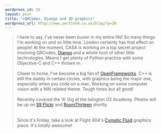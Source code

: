 ```yaml
--- 
wordpress_id: 26
layout: post
title: ">QRCodes, Django and 3D graphics"
wordpress_url: http://www.section9.co.uk/blog/?p=26
---
```

>I have to say, I've never been busier in my entire life! So many things I'm working on and so little time. London certainly has that effect on people! At the moment, CASA is working on a top secret project involving QRCodes, <a href="http://www.djangoproject.com">Django</a> and a whole host of other little technologies. Means I get plenty of Python practice with some Objective-C and C++ thrown in.<br /><br />Closer to home, I've become a big fan of <a href="http://www.openframeworks.cc">OpenFrameworks</a>. C++ is still the daddy in certain circles, with graphics being the major one, especially when you code on a mac. Working on some computer vision with a NIN related theme. Tough times but all good!<br /><br />Recently covered the 'A' Gig at the Islington O2 Academy. Photos will be up on <a href="http://www.flickr.com/section9">S9 Flickr</a> and <a href="http://www.roomthirteen.com">RoomThirteen</a> shortly.<br /><br /><br />Since it's Friday, take a look at Flight 404's <a href="http://www.flight404.com/blog/?p=370">Cymatic Fluid</a> graphics piece. It's totally awesome!
